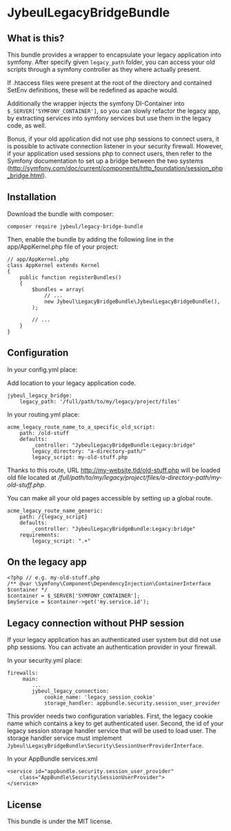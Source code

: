 JybeulLegacyBridgeBundle
=========================

What is this?
-------------

This bundle provides a wrapper to encapsulate your legacy application into symfony.
After specify given `legacy_path` folder, you can access your old scripts through a symfony controller as they where actually present.

If .htaccess files were present at the root of the directory and contained SetEnv definitions, these will be redefined as apache would.

Additionally the wrapper injects the symfony DI-Container into `$_SERVER['SYMFONY_CONTAINER']`, so you can slowly refactor the legacy app, by extracting services into symfony services but use them in the legacy code, as well.

Bonus, if your old application did not use php sessions to connect users, it is possible to activate connection listener in your security firewall. However, if your application used sessions php to connect users, then refer to the Symfony documentation to set up a bridge between the two systems (http://symfony.com/doc/current/components/http_foundation/session_php_bridge.html).

Installation
------------
Download the bundle with composer:

    composer require jybeul/legacy-bridge-bundle

Then, enable the bundle by adding the following line in the app/AppKernel.php file of your project:
    
    // app/AppKernel.php
    class AppKernel extends Kernel
    {
        public function registerBundles()
        {
            $bundles = array(
                // ...
                new Jybeul\LegacyBridgeBundle\JybeulLegacyBridgeBundle(),
            );
    
            // ...
        }
    }

Configuration
-------------
In your config.yml place:

Add location to your legacy application code.

    jybeul_legacy_bridge:
        legacy_path: '/full/path/to/my/legacy/project/files'
        
In your routing.yml place:

    acme_legacy_route_name_to_a_specific_old_script:
        path: /old-stuff
        defaults:
            _controller: "JybeulLegacyBridgeBundle:Legacy:bridge"
            legacy_directory: "a-directory-path/"
            legacy_script: my-old-stuff.php
            
Thanks to this route, URL http://my-website.tld/old-stuff.php will be loaded old file located at _/full/path/to/my/legacy/project/files/a-directory-path/my-old-stuff.php_.

You can make all your old pages accessible by setting up a global route.

    acme_legacy_route_name_generic:
        path: /{legacy_script}
        defaults:
            _controller: "JybeulLegacyBridgeBundle:Legacy:bridge"
        requirements:
            legacy_script: ".+"

On the legacy app
-----------------

    <?php // e.g. my-old-stuff.php
    /** @var \Symfony\Component\DependencyInjection\ContainerInterface $container */
    $container = $_SERVER['SYMFONY_CONTAINER'];
    $myService = $container->get('my.service.id');
    
Legacy connection without PHP session
-------------------------------------

If your legacy application has an authenticated user system but did not use php sessions.
You can activate an authentication provider in your firewall.
 
In your security.yml place:

    firewalls:
         main:
            ...
            jybeul_legacy_connection:
                cookie_name: 'legacy_session_cookie'
                storage_handler: appbundle.security.session_user_provider
                
This provider needs two configuration variables. First, the legacy cookie name which contains a key to get authenticated user. Second, the id of your legacy session storage handler service that will be used to load user. The storage handler service must implement `Jybeul\LegacyBridgeBundle\Security\SessionUserProviderInterface`.

In your AppBundle services.xml

    <service id="appbundle.security.session_user_provider"
        class="AppBundle\Security\SessionUserProvider">
    </service>

License
-------

This bundle is under the MIT license.
